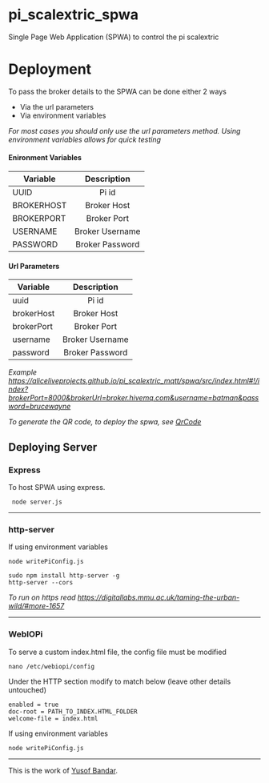 # pi_scalextric_spwa
Single Page Web Application (SPWA) to control the pi scalextric

# Deployment

To pass the broker details to the SPWA can be done either 2 ways

- Via the url parameters
- Via environment variables

*For most cases you should only use the url parameters method. Using environment variables allows for quick testing* 

#### Enironment Variables

| Variable      | Description  |
| ------------- |:-------------:|
| UUID   | Pi id|      
| BROKERHOST   | Broker Host|
| BROKERPORT   | Broker Port|
| USERNAME   | Broker Username|
| PASSWORD   | Broker Password|

#### Url Parameters

| Variable      | Description  |
| ------------- |:-------------:|
| uuid   | Pi id|      
| brokerHost   | Broker Host|
| brokerPort   | Broker Port|
| username   | Broker Username|
| password   | Broker Password|

*Example  https://aliceliveprojects.github.io/pi_scalextric_mqtt/spwa/src/index.html#!/index?brokerPort=8000&brokerUrl=broker.hivemq.com&username=batman&password=brucewayne*

*To generate the QR code, to deploy the spwa, see [QrCode](https://github.com/aliceliveprojects/pi_scalextric_mqtt/tree/master/mqtt/src/QrCode)*


## Deploying Server 

### Express
To host SPWA using express.

```
 node server.js
```

---

### http-server

If using environment variables

```
node writePiConfig.js
```


```
sudo npm install http-server -g
http-server --cors
```


*To run on https read https://digitallabs.mmu.ac.uk/taming-the-urban-wild/#more-1657*

---

### WebIOPi
To serve a custom index.html file, the config file must be modified

```nano /etc/webiopi/config```

Under the HTTP section modify to match below (leave other details untouched)

```
enabled = true
doc-root = PATH_TO_INDEX.HTML_FOLDER
welcome-file = index.html
``` 

If using environment variables

```
node writePiConfig.js
```


---

This is the work of [Yusof Bandar](https://github.com/YusofBandar).
